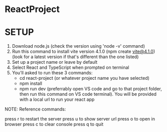 # ReactProject 
# SETUP

1. Download node.js (check the version using 'node -v' command)
2. Run this command to install vite version 4.1.0 (npm create vite@4.1.0) (look for a latest version if that's different than the one listed)
3. Set up a project name or leave by default
4. Select React and TypeScript when prompted on terminal
5. You'll asked to run these 3 commands:
    * cd react-project (or whatever project name you have selected)
    * npm install
    * npm run dev (preferrably open VS code and go to that project folder, then run this          command on VS code terminal). You will be provided with a local url to run your react       app

NOTE: Reference commands:

  press r to restart the server
  press u to show server url
  press o to open in browser
  press c to clear console
  press q to quit
